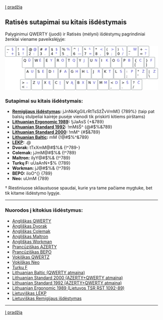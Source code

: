 [Į pradžią](../README.md)


Ratisės sutapimai su kitais išdėstymais
---------------------------------------

Palyginimui QWERTY (juodi) ir Ratisės (mėlyni) išdėstymų pagrindiniai ženklai viename paveikslėjyje:

![QWERTY ir Ratisė](images/qwerty-ratise.png)


### Sutapimai su kitais išdėstymais:

- __[Remigijaus išdėstymas](images/remigijaus.png):__ jJnNkKgGlLrRtTsSžŽvVmM() {789%} (taip pat balsių stulpeliai kairėje pusėje vienodi tik priskirti kitiems pirštams)
- __[Lithuanian Ergonomic 1989](images/LTSR_RST_1092-89.png):__ !jJaAsS {+&789}
- __[Lithuanian Standard 1992](https://www.registrucentras.lt/litwin/kbdlta.gif):__ !mMšŠ^ {@#$%&789}
- __[Lithuanian Standard 2000](https://www.registrucentras.lt/litwin/kbdlts.gif):__ !mM^ {#$&789}
- __[Lithuanian Baltic](https://www.registrucentras.lt/litwin/kbdlt1.gif):__ mM {!@#$%^&789}
- __[LEKP](https://lekp.info/images/lekp.png):__ .@
- __Dvorak:__ tTxXmM@#$%& {!^789-}
- __Colemak:__ jJmM@#$%& {!^789}
- __Maltron:__ iIyY@#$%& {!^789}
- __Turkų F:__ uUaAnN+$% {!789}
- __Workman:__ jJ@#$%& {!^789}
- __BEPO:__ iIoO^{} {789}
- __Neo:__ uUmM {789}

† Riestiniuose skliaustuose spaudai, kurie yra tame pačiame mygtuke, bet tik kitame išdėstymo lygyje.

--------------------------------------------------------------------

### Nuorodos į kitokius išdėstymus:

- [Angliškas QWERTY](https://en.wikipedia.org/wiki/QWERTY)
- [Angliškas Dvorak](https://en.wikipedia.org/wiki/Dvorak_keyboard_layout)
- [Angliškas Colemak](https://en.wikipedia.org/wiki/Colemak)
- [Angliškas Maltron](https://en.wikipedia.org/wiki/Maltron)
- [Angliškas Workman](https://en.wikipedia.org/wiki/Keyboard_layout#Workman)
- [Prancūziškas AZERTY](https://en.wikipedia.org/wiki/AZERTY)
- [Prancūziškas BEPO](https://en.wikipedia.org/wiki/B%C3%89PO)
- [Vokiškas QWERTZ](https://en.wikipedia.org/wiki/QWERTZ)
- [Vokiškas Neo](https://en.wikipedia.org/wiki/Neo_(keyboard_layout))
- [Turkų F](https://kbdlayout.info/KBDTUF/)
- [Lithuanian Baltic (QWERTY atmaina)](https://www.registrucentras.lt/litwin/keyboard.html)
- [Lithuanian Standard 2000 (AZERTY+QWERTY atmaina)](http://www.ims.mii.lt/klav/)
- [Lithuanian Standard 1992 (AZERTY+QWERTY atmaina)](https://www.registrucentras.lt/litwin/keyboard.html)
- [Lithuanian Ergonomic 1989 (Lietuvos TSR RST 1092-89)](https://lekp.info/RST1092)
- [Lietuviškas LEKP](https://lekp.info/)
- [Lietuviškas Remigijaus išdėstymas](https://web.archive.org/web/20080315055411/http://pradmenes.net/tekstu_katalogas/remigijus/klaviatura.html)

--------------------------------------------------------------------

[Į pradžią](../README.md)
